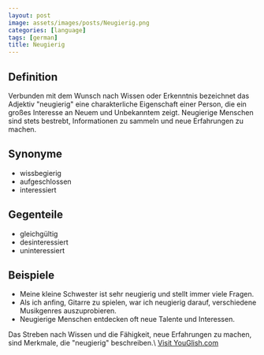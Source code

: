 ```yaml
---
layout: post
image: assets/images/posts/Neugierig.png
categories: [language]
tags: [german]
title: Neugierig
---
```


## Definition
Verbunden mit dem Wunsch nach Wissen oder Erkenntnis bezeichnet das Adjektiv "neugierig" eine charakterliche Eigenschaft einer Person, die ein großes Interesse an Neuem und Unbekanntem zeigt. Neugierige Menschen sind stets bestrebt, Informationen zu sammeln und neue Erfahrungen zu machen.

## Synonyme
- wissbegierig
- aufgeschlossen
- interessiert

## Gegenteile
- gleichgültig
- desinteressiert
- uninteressiert

## Beispiele
- Meine kleine Schwester ist sehr neugierig und stellt immer viele Fragen.
- Als ich anfing, Gitarre zu spielen, war ich neugierig darauf, verschiedene Musikgenres auszuprobieren.
- Neugierige Menschen entdecken oft neue Talente und Interessen.

Das Streben nach Wissen und die Fähigkeit, neue Erfahrungen zu machen, sind Merkmale, die "neugierig" beschreiben.\ <a id="yg-widget-0" class="youglish-widget" data-query="Neugierig" data-lang="german" data-components="8412" data-auto-start="0" data-bkg-color="theme_light" data-title="How%20to%20pronounce%20Neugierig%20in%20German"  rel="nofollow" href="https://youglish.com">Visit YouGlish.com</a><script async src="https://youglish.com/public/emb/widget.js" charset="utf-8"></script>
